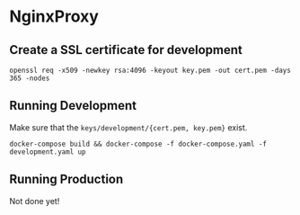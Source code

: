 # NginxProxy

## Create a SSL certificate for development

```none
openssl req -x509 -newkey rsa:4096 -keyout key.pem -out cert.pem -days 365 -nodes
```

## Running Development

Make sure that the `keys/development/{cert.pem, key.pem}` exist.

```none
docker-compose build && docker-compose -f docker-compose.yaml -f development.yaml up
```

## Running Production

Not done yet!

